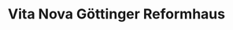 ---
title: "Vita Nova Göttinger Reformhaus"
url: /goettingen/vita-nova-goettinger-reformhaus/
shop: Lebensmittel
---